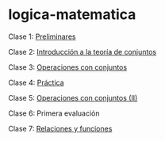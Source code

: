 # logica-matematica

Clase 1: [Preliminares](Semana1-Logica-FEC-LUZ.html)

Clase 2: [Introducción a la teoría de conjuntos](Semana2-Logica-FEC-LUZ.html)

Clase 3: [Operaciones con conjuntos](Semana3-Logica-FEC-LUZ.html)

Clase 4: [Práctica](https://app.lumi.education/run/lv6Ydr)

Clase 5: [Operaciones con conjuntos (II)](Semana5-Logica-FEC-LUZ.html)

Clase 6: Primera evaluación

Clase 7: [Relaciones y funciones](Semana7-Logica-FEC-LUZ.html)

